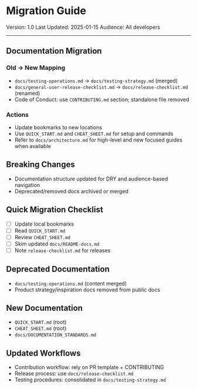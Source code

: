 # Migration Guide

Version: 1.0
Last Updated: 2025-01-15
Audience: All developers

---

## Documentation Migration

### Old → New Mapping
- `docs/testing-operations.md` → `docs/testing-strategy.md` (merged)
- `docs/general-user-release-checklist.md` → `docs/release-checklist.md` (renamed)
- Code of Conduct: use `CONTRIBUTING.md` section; standalone file removed

### Actions
- Update bookmarks to new locations
- Use `QUICK_START.md` and `CHEAT_SHEET.md` for setup and commands
- Refer to `docs/architecture.md` for high-level and new focused guides when available

## Breaking Changes
- Documentation structure updated for DRY and audience-based navigation
- Deprecated/removed docs archived or merged

## Quick Migration Checklist
- [ ] Update local bookmarks
- [ ] Read `QUICK_START.md`
- [ ] Review `CHEAT_SHEET.md`
- [ ] Skim updated `docs/README-docs.md`
- [ ] Note `release-checklist.md` for releases

## Deprecated Documentation
- `docs/testing-operations.md` (content merged)
- Product strategy/inspiration docs removed from public docs

## New Documentation
- `QUICK_START.md` (root)
- `CHEAT_SHEET.md` (root)
- `docs/DOCUMENTATION_STANDARDS.md`

## Updated Workflows
- Contribution workflow: rely on PR template + CONTRIBUTING
- Release process: use `docs/release-checklist.md`
- Testing procedures: consolidated in `docs/testing-strategy.md`
